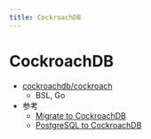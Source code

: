 ```yaml
---
title: CockroachDB
---
```


# CockroachDB

- [cockroachdb/cockroach](https://github.com/cockroachdb/cockroach)
  - BSL, Go
- 参考
  - [Migrate to CockroachDB](https://www.cockroachlabs.com/docs/stable/migration-overview.html)
  - [PostgreSQL to CockroachDB](https://doordash.engineering/2023/02/07/how-we-scaled-new-verticals-fulfillment-backend-with-cockroachdb/)
